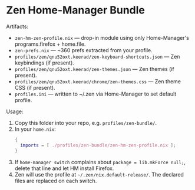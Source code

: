 # Zen Home-Manager Bundle

Artifacts:
- `zen-hm-zen-profile.nix` — drop-in module using only Home-Manager's programs.firefox + home.file.
- `zen-prefs.nix` — ~360 prefs extracted from your profile.
- `profiles/zen/qnu52oxt.keerad/zen-keyboard-shortcuts.json` — Zen keybindings (if present).
- `profiles/zen/qnu52oxt.keerad/zen-themes.json` — Zen themes (if present).
- `profiles/zen/qnu52oxt.keerad/chrome/zen-themes.css` — Zen theme CSS (if present).
- `profiles.ini` — written to ~/.zen via Home-Manager to set default profile.

Usage:

1. Copy this folder into your repo, e.g. `profiles/zen-bundle/`.
2. In your `home.nix`:
   ```nix
   {
     imports = [ ./profiles/zen-bundle/zen-hm-zen-profile.nix ];
   }
   ```
3. If `home-manager switch` complains about `package = lib.mkForce null;`, delete that line and let HM install Firefox.
4. Zen will use the profile at `~/.zen/nix.default-release/`. The declared files are replaced on each switch.
